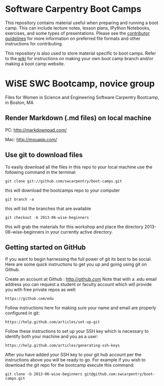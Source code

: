 Software Carpentry Boot Camps
=============================

This repository contains material useful when preparing and running a
boot camp. This can include lecture notes, lesson plans, IPython
Notebooks, exercises, and some types of presentations. Please see the
[contributor guidelines][contrib] for more information on preferred
file formats and other instructions for contributing.

This repository is also used to store material specific to boot
camps. Refer to the [wiki][] for instructions on making your own boot
camp branch and/or making a boot camp website.

[contrib]: https://github.com/swcarpentry/boot-camps/blob/master/CONTRIBUTING.md
[wiki]: https://github.com/swcarpentry/boot-camps/wiki

WiSE SWC Bootcamp, novice group
================================
Files for Women in Science and Engineering Software Carpentry Bootcamp, in Boston, MA

Render Markdown (.md files) on local machine
--------------------------------------------

PC: http://markdownpad.com/

Mac: http://mouapp.com/

Use git to download files
---------------------------

To easily download all the files in this repo to your local machine use the following command in the terminal:

    git clone git://github.com/swcarpentry/boot-camps.git
this will download the bootcamps repo to your computer

    git branch -a
this will list the branches that are available

    git checkout -b 2013-06-wise-beginners
this will grab the materials for this workshop and place the directory 2013-06-wise-beginners in your currently active directory.

Getting started on GitHub
--------------------------

If you want to begin harnessing the full power of git its best to be social. Here are some quick instructions to get you up and going using git on Github.

Create an account at Github : http://github.com Note that with a .edu email address you can request a student or faculty account which will provide you with free private repos as well:

    https://github.com/edu
Follow instructions here for making sure your name and email are properly configured in git:

    https://help.github.com/articles/set-up-git
Follow these instructions to set up your SSH key which is necessary to identify both your machine and you as a user:

    https://help.github.com/articles/generating-ssh-keys
After you have added your SSH key to your git hub account per the instructions above you will be ready to go. For example if you wish to download the git repo for the bootcamp execute this command:

    git clone -b 2013-06-wise-beginners git@github.com:swcarpentry/boot-camps.git
